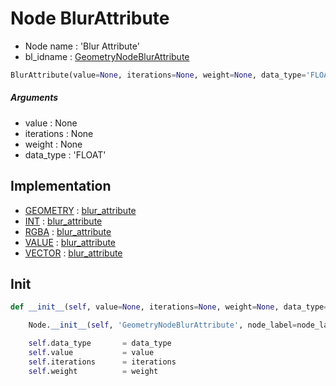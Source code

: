 # Node BlurAttribute

- Node name : 'Blur Attribute'
- bl_idname : [GeometryNodeBlurAttribute](https://docs.blender.org/api/current/bpy.types.GeometryNodeBlurAttribute.html)


``` python
BlurAttribute(value=None, iterations=None, weight=None, data_type='FLOAT', node_label=None, node_color=None, **kwargs)
```
##### Arguments

- value : None
- iterations : None
- weight : None
- data_type : 'FLOAT'

## Implementation

- [GEOMETRY](/docs/GeoNodes/socket_GEOMETRY.md) : [blur_attribute](/docs/GeoNodes/socket_GEOMETRY.md#blur_attribute)
- [INT](/docs/GeoNodes/socket_INT.md) : [blur_attribute](/docs/GeoNodes/socket_INT.md#blur_attribute)
- [RGBA](/docs/GeoNodes/socket_RGBA.md) : [blur_attribute](/docs/GeoNodes/socket_RGBA.md#blur_attribute)
- [VALUE](/docs/GeoNodes/socket_VALUE.md) : [blur_attribute](/docs/GeoNodes/socket_VALUE.md#blur_attribute)
- [VECTOR](/docs/GeoNodes/socket_VECTOR.md) : [blur_attribute](/docs/GeoNodes/socket_VECTOR.md#blur_attribute)

## Init

``` python
def __init__(self, value=None, iterations=None, weight=None, data_type='FLOAT', node_label=None, node_color=None, **kwargs):

    Node.__init__(self, 'GeometryNodeBlurAttribute', node_label=node_label, node_color=node_color, **kwargs)

    self.data_type       = data_type
    self.value           = value
    self.iterations      = iterations
    self.weight          = weight
```
